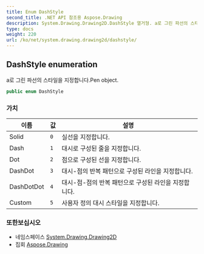 ```yaml
---
title: Enum DashStyle
second_title: .NET API 참조용 Aspose.Drawing
description: System.Drawing.Drawing2D.DashStyle 열거형. a로 그린 파선의 스타일을 지정합니다.Pen object.
type: docs
weight: 220
url: /ko/net/system.drawing.drawing2d/dashstyle/
---
```

## DashStyle enumeration

a로 그린 파선의 스타일을 지정합니다.Pen object.

```csharp
public enum DashStyle
```

### 가치

| 이름 | 값 | 설명 |
| --- | --- | --- |
| Solid | `0` | 실선을 지정합니다. |
| Dash | `1` | 대시로 구성된 줄을 지정합니다. |
| Dot | `2` | 점으로 구성된 선을 지정합니다. |
| DashDot | `3` | 대시-점의 반복 패턴으로 구성된 라인을 지정합니다. |
| DashDotDot | `4` | 대시-점-점의 반복 패턴으로 구성된 라인을 지정합니다. |
| Custom | `5` | 사용자 정의 대시 스타일을 지정합니다. |

### 또한보십시오

* 네임스페이스 [System.Drawing.Drawing2D](../../system.drawing.drawing2d/)
* 집회 [Aspose.Drawing](../../)


